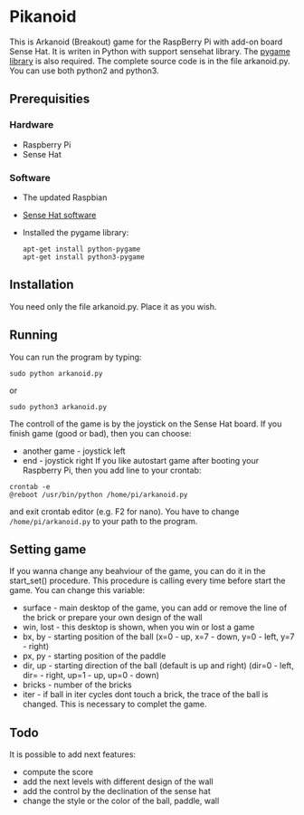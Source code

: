 # Pikanoid

This is Arkanoid (Breakout) game for the RaspBerry Pi with add-on board Sense Hat.
It is writen in Python with support sensehat library. The [pygame library](http://www.pygame.org/wiki/GettingStarted) is also required.
The complete source code is in the file arkanoid.py. You can use both python2 and python3.

## Prerequisities

### Hardware

- Raspberry Pi
- Sense Hat

### Software

- The updated Raspbian
- [Sense Hat software](https://www.raspberrypi.org/learning/getting-started-with-the-sense-hat/requirements/software/)
- Installed the pygame library:

  ```
  apt-get install python-pygame
  apt-get install python3-pygame
  ```
## Installation
You need only the file arkanoid.py. Place it as you wish.

## Running
You can run the program by typing:
```
sudo python arkanoid.py
```
or
```
sudo python3 arkanoid.py
```
The controll of the game is by the joystick on the Sense Hat board. If you finish game (good or bad), then you can choose:
- another game - joystick left
- end - joystick right
If you like autostart game after booting your Raspberry Pi, then you add line to your crontab:
```
crontab -e
@reboot /usr/bin/python /home/pi/arkanoid.py
```
and exit crontab editor (e.g. F2 for nano). You have to change ```/home/pi/arkanoid.py``` to your path to the program.

## Setting game

If you wanna change any beahviour of the game, you can do it in the start_set() procedure. This procedure is calling every time before start the game. You can change this variable:
- surface - main desktop of the game, you can add or remove the line of the brick or prepare your own design of the wall
- win, lost - this desktop is shown, when you win or lost a game
- bx, by - starting position of the ball (x=0 - up, x=7 - down, y=0 - left, y=7 - right)
- px, py - starting position of the paddle
- dir, up - starting direction of the ball (default is up and right) (dir=0 - left, dir= - right, up=1 - up, up=0 - down)
- bricks - number of the bricks
- iter - if ball in iter cycles dont touch a brick, the trace of the ball is changed. This is necessary to complet the game.

## Todo

It is possible to add next features:
- compute the score
- add the next levels with different design of the wall
- add the control by the declination of the sense hat
- change the style or the color of the ball, paddle, wall
